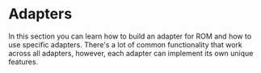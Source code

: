# Adapters

In this section you can learn how to build an adapter for ROM and how to use
specific adapters. There's a lot of common functionality that work across all
adapters, however, each adapter can implement its own unique features.
